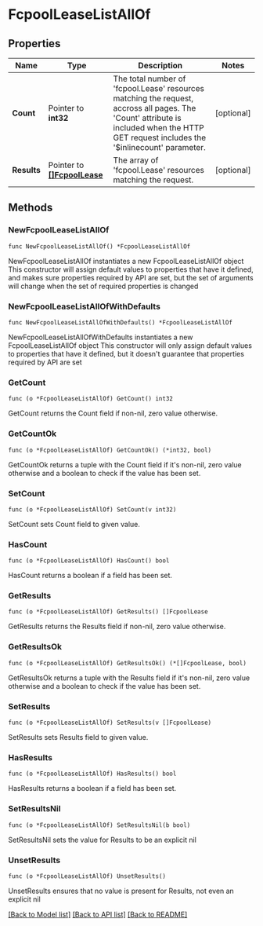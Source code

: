 # FcpoolLeaseListAllOf

## Properties

Name | Type | Description | Notes
------------ | ------------- | ------------- | -------------
**Count** | Pointer to **int32** | The total number of &#39;fcpool.Lease&#39; resources matching the request, accross all pages. The &#39;Count&#39; attribute is included when the HTTP GET request includes the &#39;$inlinecount&#39; parameter. | [optional] 
**Results** | Pointer to [**[]FcpoolLease**](FcpoolLease.md) | The array of &#39;fcpool.Lease&#39; resources matching the request. | [optional] 

## Methods

### NewFcpoolLeaseListAllOf

`func NewFcpoolLeaseListAllOf() *FcpoolLeaseListAllOf`

NewFcpoolLeaseListAllOf instantiates a new FcpoolLeaseListAllOf object
This constructor will assign default values to properties that have it defined,
and makes sure properties required by API are set, but the set of arguments
will change when the set of required properties is changed

### NewFcpoolLeaseListAllOfWithDefaults

`func NewFcpoolLeaseListAllOfWithDefaults() *FcpoolLeaseListAllOf`

NewFcpoolLeaseListAllOfWithDefaults instantiates a new FcpoolLeaseListAllOf object
This constructor will only assign default values to properties that have it defined,
but it doesn't guarantee that properties required by API are set

### GetCount

`func (o *FcpoolLeaseListAllOf) GetCount() int32`

GetCount returns the Count field if non-nil, zero value otherwise.

### GetCountOk

`func (o *FcpoolLeaseListAllOf) GetCountOk() (*int32, bool)`

GetCountOk returns a tuple with the Count field if it's non-nil, zero value otherwise
and a boolean to check if the value has been set.

### SetCount

`func (o *FcpoolLeaseListAllOf) SetCount(v int32)`

SetCount sets Count field to given value.

### HasCount

`func (o *FcpoolLeaseListAllOf) HasCount() bool`

HasCount returns a boolean if a field has been set.

### GetResults

`func (o *FcpoolLeaseListAllOf) GetResults() []FcpoolLease`

GetResults returns the Results field if non-nil, zero value otherwise.

### GetResultsOk

`func (o *FcpoolLeaseListAllOf) GetResultsOk() (*[]FcpoolLease, bool)`

GetResultsOk returns a tuple with the Results field if it's non-nil, zero value otherwise
and a boolean to check if the value has been set.

### SetResults

`func (o *FcpoolLeaseListAllOf) SetResults(v []FcpoolLease)`

SetResults sets Results field to given value.

### HasResults

`func (o *FcpoolLeaseListAllOf) HasResults() bool`

HasResults returns a boolean if a field has been set.

### SetResultsNil

`func (o *FcpoolLeaseListAllOf) SetResultsNil(b bool)`

 SetResultsNil sets the value for Results to be an explicit nil

### UnsetResults
`func (o *FcpoolLeaseListAllOf) UnsetResults()`

UnsetResults ensures that no value is present for Results, not even an explicit nil

[[Back to Model list]](../README.md#documentation-for-models) [[Back to API list]](../README.md#documentation-for-api-endpoints) [[Back to README]](../README.md)



